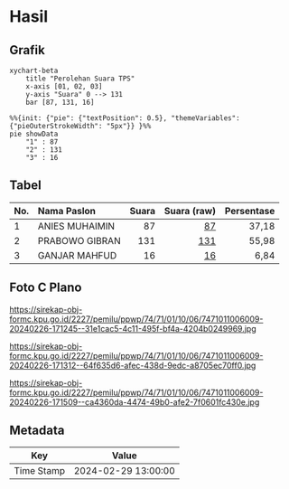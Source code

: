 # Hasil

## Grafik

```mermaid
xychart-beta
    title "Perolehan Suara TPS"
    x-axis [01, 02, 03]
    y-axis "Suara" 0 --> 131
    bar [87, 131, 16]
```

```mermaid
%%{init: {"pie": {"textPosition": 0.5}, "themeVariables": {"pieOuterStrokeWidth": "5px"}} }%%
pie showData
    "1" : 87
    "2" : 131
    "3" : 16
```

## Tabel

| No. | Nama Paslon    | Suara | Suara (raw) | Persentase |
|:--- |:-------------- | -----:| -----------:| ----------:|
| 1   | ANIES MUHAIMIN | 87    | [87][p-1]   | 37,18      |
| 2   | PRABOWO GIBRAN | 131   | [131][p-2]  | 55,98      |
| 3   | GANJAR MAHFUD  | 16    | [16][p-3]   | 6,84       |


[p-1]: https://github.com/gigit-pemilu/pemilu-2024-74-sulawesi-tenggara/blob/main/pilpres/hitung-suara/sub/74-sulawesi-tenggara/sub/71-kota-kendari/sub/01-mandonga/sub/1006-korumba/sub/009-tps/sub/paslon-1.txt
[p-2]: https://github.com/gigit-pemilu/pemilu-2024-74-sulawesi-tenggara/blob/main/pilpres/hitung-suara/sub/74-sulawesi-tenggara/sub/71-kota-kendari/sub/01-mandonga/sub/1006-korumba/sub/009-tps/sub/paslon-2.txt
[p-3]: https://github.com/gigit-pemilu/pemilu-2024-74-sulawesi-tenggara/blob/main/pilpres/hitung-suara/sub/74-sulawesi-tenggara/sub/71-kota-kendari/sub/01-mandonga/sub/1006-korumba/sub/009-tps/sub/paslon-3.txt

## Foto C Plano

https://sirekap-obj-formc.kpu.go.id/2227/pemilu/ppwp/74/71/01/10/06/7471011006009-20240226-171245--31e1cac5-4c11-495f-bf4a-4204b0249969.jpg

https://sirekap-obj-formc.kpu.go.id/2227/pemilu/ppwp/74/71/01/10/06/7471011006009-20240226-171312--64f635d6-afec-438d-9edc-a8705ec70ff0.jpg

https://sirekap-obj-formc.kpu.go.id/2227/pemilu/ppwp/74/71/01/10/06/7471011006009-20240226-171509--ca4360da-4474-49b0-afe2-7f0601fc430e.jpg


## Metadata

| Key        | Value               |
| ---------- | ------------------- |
| Time Stamp | 2024-02-29 13:00:00 |



